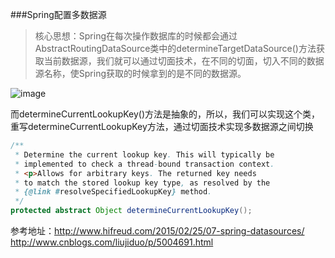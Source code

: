 ###Spring配置多数据源
 > 核心思想：Spring在每次操作数据库的时候都会通过AbstractRoutingDataSource类中的determineTargetDataSource()方法获取当前数据源，我们就可以通过切面技术，在不同的切面，切入不同的数据源名称，使Spring获取的时候拿到的是不同的数据源。

 ![image](http://www.hifreud.com/images/blog/spring/07-spring-datasource/01_source_determinate.png)
 
 而determineCurrentLookupKey()方法是抽象的，所以，我们可以实现这个类，重写determineCurrentLookupKey方法，通过切面技术实现多数据源之间切换  
 
```java
/**
 * Determine the current lookup key. This will typically be
 * implemented to check a thread-bound transaction context.
 * <p>Allows for arbitrary keys. The returned key needs
 * to match the stored lookup key type, as resolved by the
 * {@link #resolveSpecifiedLookupKey} method.
 */
protected abstract Object determineCurrentLookupKey();
```  

参考地址：http://www.hifreud.com/2015/02/25/07-spring-datasources/  
http://www.cnblogs.com/liujiduo/p/5004691.html  

